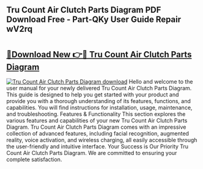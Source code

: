 ## Tru Count Air Clutch Parts Diagram PDF Download Free - Part-QKy User Guide Repair wV2rq

# <h2><a href="http://dftcsl.blite.top/?on=Tru+Count+Air+Clutch+Parts+Diagram">🔗Download New 👉🔴 Tru Count Air Clutch Parts Diagram</a></h2>

[![Tru Count Air Clutch Parts Diagram download](https://i.imgur.com/lujVjoI.png)](http://dftcsl.blite.top/?on=Tru+Count+Air+Clutch+Parts+Diagram)
Hello and welcome to the user manual for your newly delivered Tru Count Air Clutch Parts Diagram. This guide is designed to help you get started with your product and provide you with a thorough understanding of its features, functions, and capabilities. You will find instructions for installation, usage, maintenance, and troubleshooting. Features & Functionality This section explores the various features and capabilities of your new Tru Count Air Clutch Parts Diagram. Tru Count Air Clutch Parts Diagram comes with an impressive collection of advanced features, including facial recognition, augmented reality, voice activation, and wireless charging, all easily accessible through the user-friendly and intuitive interface. Your Success is Our Priority Tru Count Air Clutch Parts Diagram. We are committed to ensuring your complete satisfaction.

